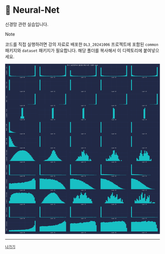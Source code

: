 # 🧵 Neural-Net

신경망 관련 실습입니다.

> [!NOTE] 
> 코드를 직접 실행하려면 강의 자료로 배포한 `DL3_20241006` 프로젝트에 포함된 `common` 패키지와 `dataset` 패키지가 필요합니다. 해당 폴더를 복사해서 이 디렉토리에 붙여넣으세요.

![](/resources/neural-net.png)

---
[`나가기`](../)
